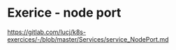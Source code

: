 # Exerice - node port
https://gitlab.com/lucj/k8s-exercices/-/blob/master/Services/service_NodePort.md